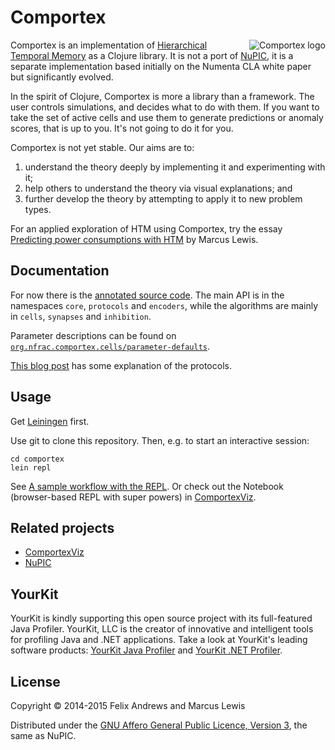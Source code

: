 # Comportex

<img src="https://raw.githubusercontent.com/nupic-community/comportex/master/comportex-logo.png"
 alt="Comportex logo" align="right" />

Comportex is an implementation of
[Hierarchical Temporal Memory](http://numenta.org/#theory) as a
Clojure library. It is not a port of
[NuPIC](https://github.com/numenta/nupic/), it is a separate
implementation based initially on the Numenta CLA white paper but
significantly evolved.

In the spirit of Clojure, Comportex is more a library than a
framework. The user controls simulations, and decides what to do with
them. If you want to take the set of active cells and use them to
generate predictions or anomaly scores, that is up to you. It's not
going to do it for you.

Comportex is not yet stable. Our aims are to:

1. understand the theory deeply by implementing it and experimenting with it;
2. help others to understand the theory via visual explanations; and
3. further develop the theory by attempting to apply it to new problem types.


For an applied exploration of HTM using Comportex, try the essay
[Predicting power consumptions with HTM](http://mrcslws.com/gorilla/?path=hotgym.clj)
by Marcus Lewis.


## Documentation

For now there is the
[annotated source code](http://nupic-community.github.com/comportex/docs/).
The main API is in the namespaces `core`, `protocols` and `encoders`, while the
algorithms are mainly in `cells`, `synapses` and `inhibition`.

Parameter descriptions can be found on [`org.nfrac.comportex.cells/parameter-defaults`](https://github.com/nupic-community/comportex/blob/master/src/org/nfrac/comportex/cells.cljc#L31).

[This blog post](http://floybix.github.io/2014/11/05/htm-protocols/)
has some explanation of the protocols.


## Usage

Get [Leiningen](http://leiningen.org/) first.

Use git to clone this repository. Then, e.g. to start an interactive session:

```
cd comportex
lein repl
```

See [A sample workflow with the
REPL](https://github.com/nupic-community/comportex/wiki/A-sample-workflow-with-the-REPL).
Or check out the Notebook (browser-based REPL with super powers) in
[ComportexViz](https://github.com/nupic-community/comportexviz/).


## Related projects

* [ComportexViz](https://github.com/nupic-community/comportexviz/)
* [NuPIC](https://github.com/numenta/nupic/)


## YourKit

YourKit is kindly supporting this open source project with its full-featured Java Profiler.
YourKit, LLC is the creator of innovative and intelligent tools for profiling
Java and .NET applications. Take a look at YourKit's leading software products:
<a href="http://www.yourkit.com/java/profiler/index.jsp">YourKit Java Profiler</a> and
<a href="http://www.yourkit.com/.net/profiler/index.jsp">YourKit .NET Profiler</a>.


## License

Copyright © 2014-2015 Felix Andrews and Marcus Lewis

Distributed under the
[GNU Affero General Public Licence, Version 3](http://www.gnu.org/licenses/agpl-3.0.en.html),
the same as NuPIC.
